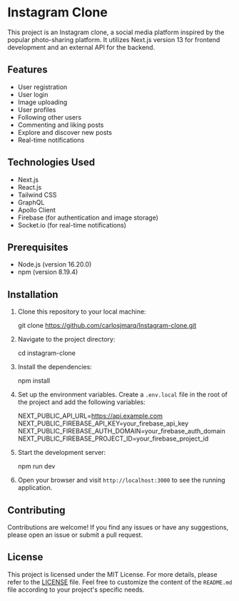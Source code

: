# Instagram Clone

This project is an Instagram clone, a social media platform inspired by the popular photo-sharing platform. It utilizes Next.js version 13 for frontend development and an external API for the backend.

## Features

- User registration
- User login
- Image uploading
- User profiles
- Following other users
- Commenting and liking posts
- Explore and discover new posts
- Real-time notifications

## Technologies Used

- Next.js
- React.js
- Tailwind CSS
- GraphQL
- Apollo Client
- Firebase (for authentication and image storage)
- Socket.io (for real-time notifications)

## Prerequisites

- Node.js (version 16.20.0)
- npm (version 8.19.4)

## Installation

1. Clone this repository to your local machine:

   git clone https://github.com/carlosjmarq/Instagram-clone.git

2. Navigate to the project directory:

   cd instagram-clone

3. Install the dependencies:

   npm install

4. Set up the environment variables. Create a `.env.local` file in the root of the project and add the following variables:

   NEXT_PUBLIC_API_URL=https://api.example.com
   NEXT_PUBLIC_FIREBASE_API_KEY=your_firebase_api_key
   NEXT_PUBLIC_FIREBASE_AUTH_DOMAIN=your_firebase_auth_domain
   NEXT_PUBLIC_FIREBASE_PROJECT_ID=your_firebase_project_id

5. Start the development server:

   npm run dev

6. Open your browser and visit `http://localhost:3000` to see the running application.

## Contributing

Contributions are welcome! If you find any issues or have any suggestions, please open an issue or submit a pull request.

## License

This project is licensed under the MIT License. For more details, please refer to the [LICENSE](LICENSE) file.
Feel free to customize the content of the `README.md` file according to your project's specific needs.

